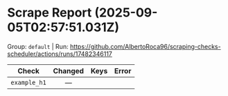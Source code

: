 # Scrape Report (2025-09-05T02:57:51.031Z)

Group: `default`  |  Run: https://github.com/AlbertoRoca96/scraping-checks-scheduler/actions/runs/17482346117

| Check | Changed | Keys | Error |
|---|:---:|:--|:--|
| `example_h1` | — |  |  |
